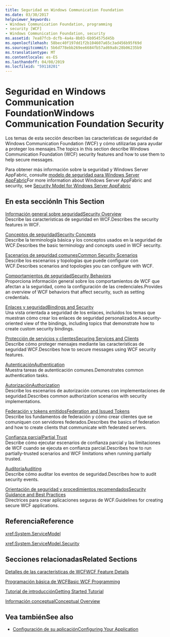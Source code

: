 ```yaml
---
title: Seguridad en Windows Communication Foundation
ms.date: 03/30/2017
helpviewer_keywords:
- Windows Communication Foundation, programming
- security [WCF]
- Windows Communication Foundation, security
ms.assetid: 7ea87fcb-dcfb-4a4a-8b03-6b954575d45b
ms.openlocfilehash: 58bec40f197dd1f2b104607a65c3ad456b95f69d
ms.sourcegitcommit: 5b6d778ebb269ee6684fb57ad69a8c28b06235b9
ms.translationtype: MT
ms.contentlocale: es-ES
ms.lasthandoff: 04/08/2019
ms.locfileid: "59118201"
---
```

# <a name="windows-communication-foundation-security"></a><span data-ttu-id="61c95-102">Seguridad en Windows Communication Foundation</span><span class="sxs-lookup"><span data-stu-id="61c95-102">Windows Communication Foundation Security</span></span>
<span data-ttu-id="61c95-103">Los temas de esta sección describen las características de seguridad de Windows Communication Foundation (WCF) y cómo utilizarlas para ayudar a proteger los mensajes.</span><span class="sxs-lookup"><span data-stu-id="61c95-103">The topics in this section describe Windows Communication Foundation (WCF) security features and how to use them to help secure messages.</span></span>  
  
 <span data-ttu-id="61c95-104">Para obtener más información sobre la seguridad y Windows Server AppFabric, consulte [modelo de seguridad para Windows Server AppFabric](https://go.microsoft.com/fwlink/?LinkID=201279&clcid=0x409)</span><span class="sxs-lookup"><span data-stu-id="61c95-104">For more information about Windows Server AppFabric and security, see [Security Model for Windows Server AppFabric](https://go.microsoft.com/fwlink/?LinkID=201279&clcid=0x409)</span></span>  
  
## <a name="in-this-section"></a><span data-ttu-id="61c95-105">En esta sección</span><span class="sxs-lookup"><span data-stu-id="61c95-105">In This Section</span></span>  
 [<span data-ttu-id="61c95-106">Información general sobre seguridad</span><span class="sxs-lookup"><span data-stu-id="61c95-106">Security Overview</span></span>](../../../../docs/framework/wcf/feature-details/security-overview.md)  
 <span data-ttu-id="61c95-107">Describe las características de seguridad en WCF.</span><span class="sxs-lookup"><span data-stu-id="61c95-107">Describes the security features in WCF.</span></span>  
  
 [<span data-ttu-id="61c95-108">Conceptos de seguridad</span><span class="sxs-lookup"><span data-stu-id="61c95-108">Security Concepts</span></span>](../../../../docs/framework/wcf/feature-details/security-concepts.md)  
 <span data-ttu-id="61c95-109">Describe la terminología básica y los conceptos usados en la seguridad de WCF.</span><span class="sxs-lookup"><span data-stu-id="61c95-109">Describes the basic terminology and concepts used in WCF security.</span></span>  
  
 [<span data-ttu-id="61c95-110">Escenarios de seguridad comunes</span><span class="sxs-lookup"><span data-stu-id="61c95-110">Common Security Scenarios</span></span>](../../../../docs/framework/wcf/feature-details/common-security-scenarios.md)  
 <span data-ttu-id="61c95-111">Describe los escenarios y topologías que puede configurar con WCF.</span><span class="sxs-lookup"><span data-stu-id="61c95-111">Describes scenarios and topologies you can configure with WCF.</span></span>  
  
 [<span data-ttu-id="61c95-112">Comportamientos de seguridad</span><span class="sxs-lookup"><span data-stu-id="61c95-112">Security Behaviors</span></span>](../../../../docs/framework/wcf/feature-details/security-behaviors-in-wcf.md)  
 <span data-ttu-id="61c95-113">Proporciona información general sobre los comportamientos de WCF que afectan a la seguridad, como la configuración de las credenciales.</span><span class="sxs-lookup"><span data-stu-id="61c95-113">Provides an overview of WCF behaviors that affect security, such as setting credentials.</span></span>  
  
 [<span data-ttu-id="61c95-114">Enlaces y seguridad</span><span class="sxs-lookup"><span data-stu-id="61c95-114">Bindings and Security</span></span>](../../../../docs/framework/wcf/feature-details/bindings-and-security.md)  
 <span data-ttu-id="61c95-115">Una vista orientada a seguridad de los enlaces, incluidos los temas que muestran cómo crear los enlaces de seguridad personalizados.</span><span class="sxs-lookup"><span data-stu-id="61c95-115">A security-oriented view of the bindings, including topics that demonstrate how to create custom security bindings.</span></span>  
  
 [<span data-ttu-id="61c95-116">Protección de servicios y clientes</span><span class="sxs-lookup"><span data-stu-id="61c95-116">Securing Services and Clients</span></span>](../../../../docs/framework/wcf/feature-details/securing-services-and-clients.md)  
 <span data-ttu-id="61c95-117">Describe cómo proteger mensajes mediante las características de seguridad WCF.</span><span class="sxs-lookup"><span data-stu-id="61c95-117">Describes how to secure messages using WCF security features.</span></span>  
  
 [<span data-ttu-id="61c95-118">Autenticación</span><span class="sxs-lookup"><span data-stu-id="61c95-118">Authentication</span></span>](../../../../docs/framework/wcf/feature-details/authentication-in-wcf.md)  
 <span data-ttu-id="61c95-119">Muestra tareas de autenticación comunes.</span><span class="sxs-lookup"><span data-stu-id="61c95-119">Demonstrates common authentication tasks.</span></span>  
  
 [<span data-ttu-id="61c95-120">Autorización</span><span class="sxs-lookup"><span data-stu-id="61c95-120">Authorization</span></span>](../../../../docs/framework/wcf/feature-details/authorization-in-wcf.md)  
 <span data-ttu-id="61c95-121">Describe los escenarios de autorización comunes con implementaciones de seguridad.</span><span class="sxs-lookup"><span data-stu-id="61c95-121">Describes common authorization scenarios with security implementations.</span></span>  
  
 [<span data-ttu-id="61c95-122">Federación y tokens emitidos</span><span class="sxs-lookup"><span data-stu-id="61c95-122">Federation and Issued Tokens</span></span>](../../../../docs/framework/wcf/feature-details/federation-and-issued-tokens.md)  
 <span data-ttu-id="61c95-123">Describe los fundamentos de federación y cómo crear clientes que se comuniquen con servidores federados.</span><span class="sxs-lookup"><span data-stu-id="61c95-123">Describes the basics of federation and how to create clients that communicate with federated servers.</span></span>  
  
 [<span data-ttu-id="61c95-124">Confianza parcial</span><span class="sxs-lookup"><span data-stu-id="61c95-124">Partial Trust</span></span>](../../../../docs/framework/wcf/feature-details/partial-trust.md)  
 <span data-ttu-id="61c95-125">Describe cómo ejecutar escenarios de confianza parcial y las limitaciones de WCF cuando se ejecuta en confianza parcial.</span><span class="sxs-lookup"><span data-stu-id="61c95-125">Describes how to run partially-trusted scenarios and WCF limitations when running partially trusted.</span></span>  
  
 [<span data-ttu-id="61c95-126">Auditoría</span><span class="sxs-lookup"><span data-stu-id="61c95-126">Auditing</span></span>](../../../../docs/framework/wcf/feature-details/auditing-security-events.md)  
 <span data-ttu-id="61c95-127">Describe cómo auditar los eventos de seguridad.</span><span class="sxs-lookup"><span data-stu-id="61c95-127">Describes how to audit security events.</span></span>  
  
 [<span data-ttu-id="61c95-128">Orientación de seguridad y procedimientos recomendados</span><span class="sxs-lookup"><span data-stu-id="61c95-128">Security Guidance and Best Practices</span></span>](../../../../docs/framework/wcf/feature-details/security-guidance-and-best-practices.md)  
 <span data-ttu-id="61c95-129">Directrices para crear aplicaciones seguras de WCF.</span><span class="sxs-lookup"><span data-stu-id="61c95-129">Guidelines for creating secure WCF applications.</span></span>  
  
## <a name="reference"></a><span data-ttu-id="61c95-130">Referencia</span><span class="sxs-lookup"><span data-stu-id="61c95-130">Reference</span></span>  
 <xref:System.ServiceModel>  
  
 <xref:System.ServiceModel.Security>  
  
## <a name="related-sections"></a><span data-ttu-id="61c95-131">Secciones relacionadas</span><span class="sxs-lookup"><span data-stu-id="61c95-131">Related Sections</span></span>  
 [<span data-ttu-id="61c95-132">Detalles de las características de WCF</span><span class="sxs-lookup"><span data-stu-id="61c95-132">WCF Feature Details</span></span>](../../../../docs/framework/wcf/feature-details/index.md)  
  
 [<span data-ttu-id="61c95-133">Programación básica de WCF</span><span class="sxs-lookup"><span data-stu-id="61c95-133">Basic WCF Programming</span></span>](../../../../docs/framework/wcf/basic-wcf-programming.md)  
  
 [<span data-ttu-id="61c95-134">Tutorial de introducción</span><span class="sxs-lookup"><span data-stu-id="61c95-134">Getting Started Tutorial</span></span>](../../../../docs/framework/wcf/getting-started-tutorial.md)  
  
 [<span data-ttu-id="61c95-135">Información conceptual</span><span class="sxs-lookup"><span data-stu-id="61c95-135">Conceptual Overview</span></span>](../../../../docs/framework/wcf/conceptual-overview.md)  
  
## <a name="see-also"></a><span data-ttu-id="61c95-136">Vea también</span><span class="sxs-lookup"><span data-stu-id="61c95-136">See also</span></span>

- [<span data-ttu-id="61c95-137">Configuración de su aplicación</span><span class="sxs-lookup"><span data-stu-id="61c95-137">Configuring Your Application</span></span>](../../../../docs/framework/wcf/diagnostics/configuring-your-application.md)
